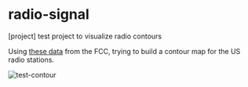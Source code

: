 # radio-signal
[project] test project to visualize radio contours

Using [these data](http://www.fcc.gov/encyclopedia/fm-service-contour-data-points) from the FCC, trying to build a contour map for the US radio stations.

![test-contour]()
